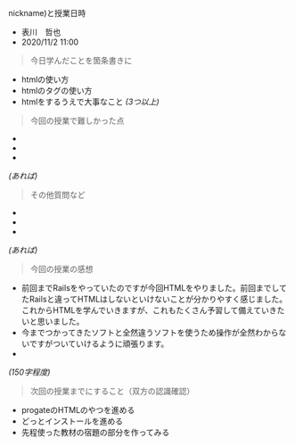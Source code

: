 

nickname)と授業日時

- 表川　哲也  
- 2020/11/2 11:00


> 今日学んだことを箇条書きに
- htmlの使い方
- htmlのタグの使い方
- htmlをするうえで大事なこと
*(3つ以上)*

> 今回の授業で難しかった点
- 
- 
- 
*(あれば)*

> その他質問など
- 
- 
- 
*(あれば)*

> 今回の授業の感想
- 前回までRailsをやっていたのですが今回HTMLをやりました。前回までしてたRailsと違ってHTMLはしないといけないことが分かりやすく感じました。これからHTMLを学んでいきますが、これもたくさん予習して備えていきたいと思いました。
- 今までつかってきたソフトと全然違うソフトを使うため操作が全然わからないですがついていけるように頑張ります。　
- 
*(150字程度)*

> 次回の授業までにすること（双方の認識確認）
- progateのHTMLのやつを進める
- どっとインストールを進める
- 先程使った教材の宿題の部分を作ってみる

